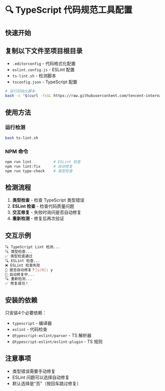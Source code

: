# 🔍 TypeScript 代码规范工具配置

## 快速开始

## 复制以下文件至项目根目录
- `.editorconfig` - 代码格式化配置
- `eslint.config.js` - ESLint 配置
- `ts-lint.sh` - 检测脚本
- `tsconfig.json` - TypeScript 配置

```bash
# 运行初始化脚本
bash -c "$(curl -fsSL https://raw.githubusercontent.com/tencent-international/specification/main/typescripts/ts-lint-init.sh)"
```

## 使用方法

### 运行检测
```bash
bash ts-lint.sh
```

### NPM 命令
```bash
npm run lint          # ESLint 检查
npm run lint:fix      # 自动修复
npm run type-check    # 类型检查
```

## 检测流程

1. **类型检查** - 检查 TypeScript 类型错误
2. **ESLint 检查** - 检查代码质量问题
3. **交互修复** - 失败时询问是否自动修复
4. **重新检测** - 修复后再次验证

## 交互示例

```bash
🔍 TypeScript Lint 检测...
🔍 类型检查...
✅ 类型检查通过
🔍 ESLint 检查...
❌ ESLint 检查失败
🤔 是否自动修复？[y/N]: y
🔧 自动修复中...
🔍 重新检测...
✅ 修复成功！
```

## 安装的依赖

只安装4个必要依赖：
- `typescript` - 编译器
- `eslint` - 代码检查
- `@typescript-eslint/parser` - TS 解析器
- `@typescript-eslint/eslint-plugin` - TS 规则

## 注意事项

- 类型错误需要手动修复
- ESLint 问题可以选择自动修复
- 默认选择是"否"（按回车跳过修复）
